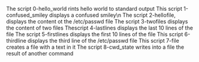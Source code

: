 The script 0-hello_world rints hello world to standard output
This script 1-confused_smiley displays a confused smiley\n
The script 2-hellofile, displays the content ot the /etc/passwd file
The script 3-twofiles displays the content of two files
Thescript 4-lastlines displays the last 10 lines of the file
The script 5-firstlines displays the first 10 lines of the file
This script 6-thirdline displays the third line of the /etc/passwd file
This script 7-file creates a file with a text in it
The script 8-cwd_state writes into a file the result of another command

